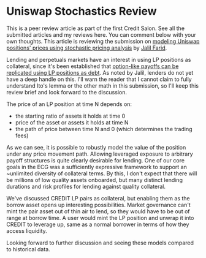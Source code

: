 # Uniswap Stochastics Review

This is a peer review article as part of the first Credit Salon. See all the submitted articles and my reviews here. You can comment below with your own thoughts. This article is reviewing the submission on [modeling Uniswap positions' prices using stochastic pricing analysis](https://github.com/jfarid27/uniswap-stochastics/blob/main/Uniswap-Stochastics.pdf) by [Jalil Farid](https://twitter.com/digital_monad).

Lending and perpetuals markets have an interest in using LP positions as collateral, since it's been established that [option-like payoffs can be replicated using LP positions as debt](https://angeris.github.io/papers/rmms.pdf). As noted by Jalil, lenders do not yet have a deep handle on this. I'll warn the reader that I cannot claim to fully understand Ito's lemma or the other math in this submission, so I'll keep this review brief and look forward to the discussion.

The price of an LP position at time N depends on:
* the starting ratio of assets it holds at time 0
* price of the asset or assets it holds at time N
* the path of price between time N and 0 (which determines the trading fees)

As we can see, it is possible to robustly model the value of the position under any price movement path. Allowing leveraged exposure to arbitrary payoff structures is quite clearly desirable for lending. One of our core goals in the ECG was a sufficiently expressive framework to support an ~unlimited diversity of collateral terms. By this, I don't expect that there will be millions of low quality assets onboarded, but many distinct lending durations and risk profiles for lending against quality collateral.

We've discussed CREDIT LP pairs as collateral, but enabling them as the borrow asset opens up interesting possibilities. Market governance can't mint the pair asset out of thin air to lend, so they would have to be out of range at borrow time. A user would mint the LP position and unwrap it into CREDIT to leverage up, same as a normal borrower in terms of how they access liquidity.

Looking forward to further discussion and seeing these models compared to historical data.

<script src="https://utteranc.es/client.js"
        repo="OneTrueKirk/onetruekirk.github.io"
        issue-term="pathname"
        label="comment"
        theme="github-light"
        crossorigin="anonymous"
        async>
</script>
